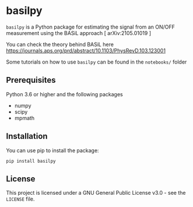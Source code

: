 # basilpy
``basilpy`` is a Python package for estimating the signal from an ON/OFF measurement using the BASiL approach [ arXiv:2105.01019 ]

You can check the theory behind BASiL here https://journals.aps.org/prd/abstract/10.1103/PhysRevD.103.123001

Some tutorials on how to use ``basilpy`` can be found in the ``notebooks/`` folder 

Prerequisites
-------------

Python 3.6 or higher and the following packages

  - numpy 
  - scipy
  - mpmath

Installation
------------

You can use pip to install the package:

    pip install basilpy
    
License
-------
This project is licensed under a GNU General Public License v3.0 - see the
``LICENSE`` file.
